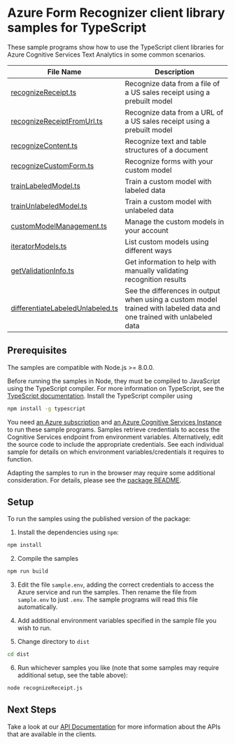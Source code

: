 # Azure Form Recognizer client library samples for TypeScript

These sample programs show how to use the TypeScript client libraries for Azure Cognitive Services Text Analytics in some common scenarios.


|**File Name**|**Description**|
|----------------|-------------|
|[recognizeReceipt.ts][recognizeReceipt]|Recognize data from a file of a US sales receipt using a prebuilt model|
|[recognizeReceiptFromUrl.ts][recognizeReceiptFromUrl]|Recognize data from a URL of a US sales receipt using a prebuilt model|
|[recognizeContent.ts][recognizeContent]|Recognize text and table structures of a document|
|[recognizeCustomForm.ts][recognizeCustomForm]|Recognize forms with your custom model|
|[trainLabeledModel.ts][trainLabeledModel]|Train a custom model with labeled data|
|[trainUnlabeledModel.ts][trainUnlabeledModel]|Train a custom model with unlabeled data|
|[customModelManagement.ts][customModelManagement]|Manage the custom models in your account|
|[iteratorModels.ts][iteratorModels]|List custom models using different ways|
|[getValidationInfo.ts][getValidationInfo]|Get information to help with manually validating recognition results|
|[differentiateLabeledUnlabeled.ts][differentiateLabeledUnlabeled]|See the differences in output when using a custom model trained with labeled data and one trained with unlabeled data|                 |

## Prerequisites

The samples are compatible with Node.js >= 8.0.0.

Before running the samples in Node, they must be compiled to JavaScript using the TypeScript compiler. For more information on TypeScript, see the [TypeScript documentation][typescript]. Install the TypeScript compiler using

```bash
npm install -g typescript
```

You need [an Azure subscription][freesub] and [an Azure Cognitive Services Instance][azcogsvc] to run these sample programs. Samples retrieve credentials to access the Cognitive Services endpoint from environment variables. Alternatively, edit the source code to include the appropriate credentials. See each individual sample for details on which environment variables/credentials it requires to function.

Adapting the samples to run in the browser may require some additional consideration. For details, please see the [package README][package].

## Setup

To run the samples using the published version of the package:

1. Install the dependencies using `npm`:

```bash
npm install
```

2. Compile the samples

```bash
npm run build
```

3. Edit the file `sample.env`, adding the correct credentials to access the Azure service and run the samples. Then rename the file from `sample.env` to just `.env`. The sample programs will read this file automatically.

4. Add additional environment variables specified in the sample file you wish to run.

5. Change directory to `dist`

```bash
cd dist
```

6. Run whichever samples you like (note that some samples may require additional setup, see the table above):

```bash
node recognizeReceipt.js
```

## Next Steps

Take a look at our [API Documentation][apiref] for more information about the APIs that are available in the clients.

[recognizeReceipt]: https://github.com/Azure/azure-sdk-for-js/tree/master/sdk/formrecognizer/ai-form-recognizer/samples/typescript/src/recognizeReceipt.ts
[recognizeReceiptFromUrl]: https://github.com/Azure/azure-sdk-for-js/tree/master/sdk/formrecognizer/ai-form-recognizer/samples/typescript/src/recognizeReceiptFromUrl.ts
[recognizeContent]: https://github.com/Azure/azure-sdk-for-js/tree/master/sdk/formrecognizer/ai-form-recognizer/samples/typescript/src/recognizeContent.ts
[recognizeCustomForm]: https://github.com/Azure/azure-sdk-for-js/tree/master/sdk/formrecognizer/ai-form-recognizer/samples/typescript/src/recognizeCustomForm.ts
[trainLabeledModel]: https://github.com/Azure/azure-sdk-for-js/tree/master/sdk/formrecognizer/ai-form-recognizer/samples/typescript/src/trainLabeledModel.ts
[trainUnlabeledModel]: https://github.com/Azure/azure-sdk-for-js/tree/master/sdk/formrecognizer/ai-form-recognizer/samples/typescript/src/trainUnlabeledModel.ts
[customModelManagement]: https://github.com/Azure/azure-sdk-for-js/tree/master/sdk/formrecognizer/ai-form-recognizer/samples/typescript/src/customModelManagement.ts
[iteratorModels]: https://github.com/Azure/azure-sdk-for-js/tree/master/sdk/formrecognizer/ai-form-recognizer/samples/typescript/src/iteratorModels.ts
[getValidationInfo]: https://github.com/Azure/azure-sdk-for-js/tree/master/sdk/formrecognizer/ai-form-recognizer/samples/typescript/src/getValidationInfo.ts
[differentiateLabeledUnlabeled]: https://github.com/Azure/azure-sdk-for-js/tree/master/sdk/formrecognizer/ai-form-recognizer/samples/typescript/src/differentiateLabeledUnlabeled.ts
[apiref]: https://docs.microsoft.com/javascript/api/@azure/ai-text-analytics
[azcogsvc]: https://docs.microsoft.com/azure/cognitive-services/cognitive-services-apis-create-account
[freesub]: https://azure.microsoft.com/free/
[package]: https://github.com/Azure/azure-sdk-for-js/tree/master/sdk/textanalytics/ai-text-analytics/README.md
[typescript]: https://www.typescriptlang.org/docs/home.html
